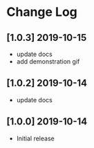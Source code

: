 # Change Log

## [1.0.3] 2019-10-15

- update docs
- add demonstration gif

## [1.0.2] 2019-10-14

- update docs

## [1.0.0] 2019-10-14

- Initial release